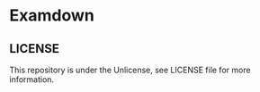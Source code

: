 # Examdown

## LICENSE

This repository is under the Unlicense, see LICENSE file for more information.

